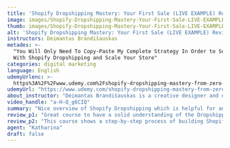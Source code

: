 ```yaml
---
title: 'Shopify Dropshipping Mastery: Your First Sale (LIVE EXAMPLE) Review'
image: images/Shopify-Dropshipping-Mastery-Your-First-Sale-LIVE-EXAMPLE-Review.jpeg
thumb: images/Shopify-Dropshipping-Mastery-Your-First-Sale-LIVE-EXAMPLE-Review.jpeg
alt: 'Shopify Dropshipping Mastery: Your First Sale (LIVE EXAMPLE) Review'
instructors: Deimantas Brandišauskas
metades: >-
  "You Will Only Need To Copy-Paste My Complete Strategy In Order to Succeed
  With Shopify Dropshipping and Scale Your Store"
categories: digital marketing
language: English
udemyUrlenc: >-
  https%3A%2F%2Fwww.udemy.com%2Fshopify-dropshipping-mastery-from-zero-to-first-sale%2F
udemyUrl: "https://www.udemy.com/shopify-dropshipping-mastery-from-zero-to-first-sale/"
about_instructor: "Deimantas Brandišauskas is a creative designer and digital marketer who has worked for various clients around the globe. His skills include UI/UX Design, Motion Graphics and Branding. He has more than 6 years in the field and he wants to teach people to create great looking online projects."
video_handle: "a-H-Q_g6CIQ"
summary: "Nice overview of Shopify Dropshipping which is helpful for an entrepreneur who wants to build their own site and be successful. There are a lot of professional insights and techniques that students might find useful when they are on their own."
review_p1: "Great course to have a solid understanding of the Dropshipping business and gives professional insight on how to build own Shopify website from scratch. The course helps train the students and gives them the proper knowledge to practice on their own. The instructor is very motivating and gives clear ideas of what to do in establishing a store. The coverage of the lessons re extensive and offers great tips. The content was delivered with high quality and value while maintaining an engaging and comfortable learning environment for the students. The instructor also provided some great critiques by picking a store and telling which aspect they could improve on."
review_p2: "This course shows a step-by-step process of building Shopify site and gets straight to the point. The basics were well-covered and the instructor also does not forget to incorporate some humor to lighten the mood. The pace is great and the instructor gives the students the time to understand some concepts that might be too complex. Really recommended the course as it covers all the important tips and info that an entrepreneur should know in order to have a successful drop shipping business. The instructor is very experienced and provides useful insights for the students as their reference when making their own decisions for their business."
agent: "Katharina"
draft: false
---
```


